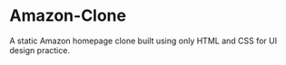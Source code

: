 # Amazon-Clone
A static Amazon homepage clone built using only HTML and CSS for UI design practice.
